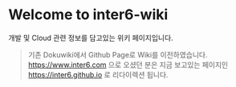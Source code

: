 # Welcome to inter6-wiki

개발 및 Cloud 관련 정보를 담고있는 위키 페이지입니다.

> 기존 Dokuwiki에서 Github Page로 Wiki를 이전하였습니다.
https://www.inter6.com 으로 오셨던 분은 지금 보고있는 페이지인 https://inter6.github.io 로 리다이렉션 됩니다.